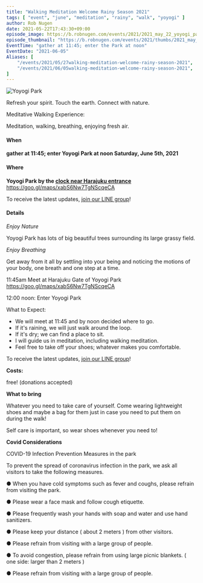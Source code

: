 ```yaml
---
title: "Walking Meditation Welcome Rainy Season 2021"
tags: [ "event", "june", "meditation", "rainy", "walk", "yoyogi" ]
author: Rob Nugen
date: 2021-05-22T17:43:30+09:00
episode_image: https://b.robnugen.com/events/2021/2021_may_22_yoyogi_park.jpeg
episode_thumbnail: "https://b.robnugen.com/events/2021/thumbs/2021_may_22_yoyogi_park.jpeg"
EventTime: "gather at 11:45; enter the Park at noon"
EventDate: "2021-06-05"
Aliases: [
    "/events/2021/05/27walking-meditation-welcome-rainy-season-2021",
    "/events/2021/06/05walking-meditation-welcome-rainy-season-2021",
]
---
```


<img
src="//b.robnugen.com/events/2021/2021_may_22_yoyogi_park.jpeg"
alt="Yoyogi Park"
class="title" />

Refresh your spirit. Touch the earth. Connect with nature.

Meditative Walking Experience:

Meditation, walking, breathing, enjoying fresh air.

#### When

**gather at 11:45; enter Yoyogi Park at noon Saturday, June 5th, 2021**

#### Where

**Yoyogi Park by the [clock near Harajuku entrance](https://goo.gl/maps/xabS6Nw7TgNScqeCA)**  https://goo.gl/maps/xabS6Nw7TgNScqeCA

To receive the latest updates, [join our LINE group](/contact/)!

#### Details

*Enjoy Nature*

Yoyogi Park has lots of big beautiful trees surrounding its large grassy field.

*Enjoy Breathing*

Get away from it all by settling into your being and noticing the
motions of your body, one breath and one step at a time.

11:45am Meet at Harajuku Gate of Yoyogi Park  https://goo.gl/maps/xabS6Nw7TgNScqeCA

12:00 noon: Enter Yoyogi Park

What to Expect:

* We will meet at 11:45 and by noon decided where to go.
* If it's raining, we will just walk around the loop.
* If it's dry; we can find a place to sit.
* I will guide us in meditation, including walking meditation.
* Feel free to take off your shoes; whatever makes you comfortable.

To receive the latest updates, [join our LINE group](/contact/)!

**Costs:**

free! (donations accepted)

**What to bring**

Whatever you need to take care of yourself.  Come wearing lightweight shoes and maybe a bag for them
just in case you need to put them on during the walk!

Self care is important, so wear shoes whenever you need to!

**Covid Considerations**

COVID-19 Infection Prevention Measures in the park

To prevent the spread of coronavirus infection in the park, we ask all visitors to take the following measures.

● When you have cold symptoms such as fever and coughs, please refrain from visiting the park.

● Please wear a face mask and follow cough etiquette.

● Please frequently wash your hands with soap and water and use hand sanitizers.

● Please keep your distance ( about 2 meters ) from other visitors.

● Please refrain from visiting with a large group of people.

● To avoid congestion, please refrain from using large picnic blankets. ( one side: larger than 2 meters )

● Please refrain from visiting with a large group of people.
